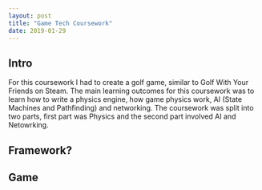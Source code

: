```yaml
---
layout: post
title: "Game Tech Coursework"
date: 2019-01-29
---
```


## Intro
For this coursework I had to create a golf game, similar to Golf With Your Friends on Steam. The main learning outcomes for this coursework was to learn how to write a physics engine, how game physics work, AI (State Machines and Pathfinding) and networking. The coursework was split into two parts, first part was Physics and the second part involved AI and Netowrking.

## Framework?

## Game